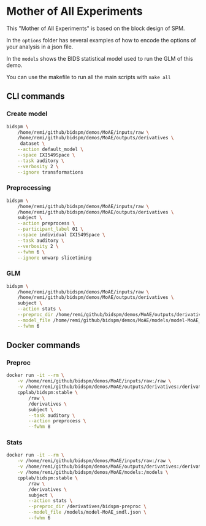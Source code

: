 # Mother of All Experiments

This "Mother of All Experiments" is based on the block design of SPM.

In the `options` folder has several examples of how to encode the options of
your analysis in a json file.

In the `models` shows the BIDS statistical model used to run the GLM of this
demo.

You can use the makefile to run all the main scripts with `make all`

## CLI commands

### Create model

```bash
bidspm \
    /home/remi/github/bidspm/demos/MoAE/inputs/raw \
    /home/remi/github/bidspm/demos/MoAE/outputs/derivatives \
     dataset \
    --action default_model \
    --space IXI549Space \
    --task auditory \
    --verbosity 2 \
    --ignore transformations
```

### Preprocessing

```bash
bidspm \
    /home/remi/github/bidspm/demos/MoAE/inputs/raw \
    /home/remi/github/bidspm/demos/MoAE/outputs/derivatives \
    subject \
    --action preprocess \
    --participant_label 01 \
    --space individual IXI549Space \
    --task auditory \
    --verbosity 2 \
    --fwhm 6 \
    --ignore unwarp slicetiming
```

### GLM

```bash
bidspm \
    /home/remi/github/bidspm/demos/MoAE/inputs/raw \
    /home/remi/github/bidspm/demos/MoAE/outputs/derivatives \
    subject \
    --action stats \
    --preproc_dir /home/remi/github/bidspm/demos/MoAE/outputs/derivatives/bidspm-preproc \
    --model_file /home/remi/github/bidspm/demos/MoAE/models/model-MoAE_smdl.json \
    --fwhm 6
```

## Docker commands

### Preproc

```bash
docker run -it --rm \
    -v /home/remi/github/bidspm/demos/MoAE/inputs/raw:/raw \
    -v /home/remi/github/bidspm/demos/MoAE/outputs/derivatives:/derivatives \
    cpplab/bidspm:stable \
        /raw \
        /derivatives \
        subject \
        --task auditory \
        --action preprocess \
        --fwhm 8
```

### Stats

```bash
docker run -it --rm \
    -v /home/remi/github/bidspm/demos/MoAE/inputs/raw:/raw \
    -v /home/remi/github/bidspm/demos/MoAE/outputs/derivatives:/derivatives \
    -v /home/remi/github/bidspm/demos/MoAE/models:/models \
    cpplab/bidspm:stable \
        /raw \
        /derivatives \
        subject \
        --action stats \
        --preproc_dir /derivatives/bidspm-preproc \
        --model_file /models/model-MoAE_smdl.json \
        --fwhm 6
```
